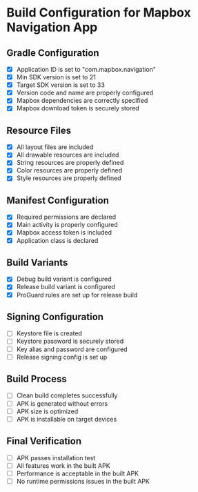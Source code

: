 # Build Configuration for Mapbox Navigation App

## Gradle Configuration
- [x] Application ID is set to "com.mapbox.navigation"
- [x] Min SDK version is set to 21
- [x] Target SDK version is set to 33
- [x] Version code and name are properly configured
- [x] Mapbox dependencies are correctly specified
- [x] Mapbox download token is securely stored

## Resource Files
- [x] All layout files are included
- [x] All drawable resources are included
- [x] String resources are properly defined
- [x] Color resources are properly defined
- [x] Style resources are properly defined

## Manifest Configuration
- [x] Required permissions are declared
- [x] Main activity is properly configured
- [x] Mapbox access token is included
- [x] Application class is declared

## Build Variants
- [x] Debug build variant is configured
- [x] Release build variant is configured
- [x] ProGuard rules are set up for release build

## Signing Configuration
- [ ] Keystore file is created
- [ ] Keystore password is securely stored
- [ ] Key alias and password are configured
- [ ] Release signing config is set up

## Build Process
- [ ] Clean build completes successfully
- [ ] APK is generated without errors
- [ ] APK size is optimized
- [ ] APK is installable on target devices

## Final Verification
- [ ] APK passes installation test
- [ ] All features work in the built APK
- [ ] Performance is acceptable in the built APK
- [ ] No runtime permissions issues in the built APK

